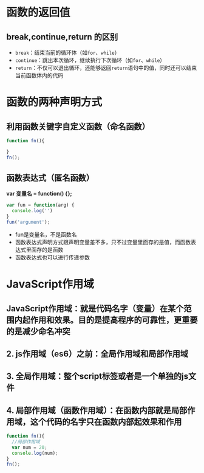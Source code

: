 # 函数的返回值
## break,continue,return 的区别
- `break`：结束当前的循环体（如`for`、`while`）
- `continue`：跳出本次循环，继续执行下次循环（如`for`、`while`）
- `return`：不仅可以退出循环，还能够返回`return`语句中的值，同时还可以结束当前函数体内的代码
# 函数的两种声明方式
## 利用函数关键字自定义函数（命名函数）
```javascript
function fn(){

}
fn();
```
## 函数表达式（匿名函数）
**var 变量名 = function() {};**
```javascript
var fun = function(arg) {
  console.log('')
}
fun('argument');
```
- fun是变量名，不是函数名
- 函数表达式声明方式跟声明变量差不多，只不过变量里面存的是值，而函数表达式里面存的是函数
- 函数表达式也可以进行传递参数
# JavaScript作用域
## JavaScript作用域：就是代码名字（变量）在某个范围内起作用和效果。目的是提高程序的可靠性，更重要的是减少命名冲突
## 2. js作用域（es6）之前：全局作用域和局部作用域
## 3. 全局作用域：整个script标签或者是一个单独的js文件
## 4. 局部作用域（函数作用域）：在函数内部就是局部作用域，这个代码的名字只在函数内部起效果和作用
```javascript
function fn(){
  //局部作用域
  var num = 20;
  console.log(num);
}
fn();
```